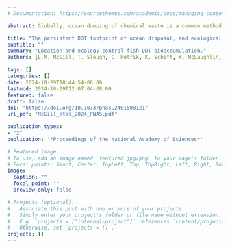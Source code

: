 ```yaml
---
# Documentation: https://sourcethemes.com/academic/docs/managing-content/

abstract: Globally, ocean dumping of chemical waste is a common method of disposal and relies on the assumption that dilution, diffusion, and dispersion at ocean scales will mitigate human exposure and ecosystem impacts. In southern California, extensive dumping of agrochemical waste, particularly chlorinated hydrocarbon contaminants such as DDT, via sewage outfalls and permitted offshore barging occurred for most of the last century. This study compiled a database of existing sediment and fish DDT measurements to examine how this unique legacy of regional ocean disposal translates into the contem- porary contamination of the coastal ocean. We used spatiotemporal modeling to derive continuous estimates of sediment DDT contamination and show that the spatial sig- nature of disposal (i.e., high loadings near historic dumping sites) is highly conserved in sediments. Moreover, we demonstrate that the proximity of fish to areas of high sediment loadings explained over half of the variation in fish DDT concentrations. The relationship between sediment and fish contamination was mediated by ecological predictors (e.g., species, trophic ecology, habitat use), and the relative influence of each predictor was context-dependent, with habitat exhibiting greater importance in heav- ily contaminated areas. Thus, despite more than half a century since the cessation of industrial dumping in the region, local ecosystem contamination continues to mirror the spatial legacy of dumping, suggesting that sediment can serve as a robust predictor of fish contamination, and general ecological characteristics offer a predictive framework for unmeasured species or locations.

title: "The persistent DDT footprint of ocean disposal, and ecological controls on bioaccumulation in fishes"
subtitle: ""
summary: "Location and ecology control fish DDT bioaccumulation."
authors: [L.M. McGill, T. Sleugh, C. Petrik, K. Schiff, K. McLaughlin, L. Aluwihare, B. Semmens]

tags: []
categories: []
date: 2024-10-29T18:44:54-08:00
lastmod: 2024-10-29T12:07:04-08:00
featured: false
draft: false
doi: "https://doi.org/10.1073/pnas.2401500121"
url_pdf: "McGill_etal_2024_PNAS.pdf" 

publication_types:
- "2"
publication: '*Proceedings of the National Academy of Sciences*'

# Featured image
# To use, add an image named `featured.jpg/png` to your page's folder.
# Focal points: Smart, Center, TopLeft, Top, TopRight, Left, Right, BottomLeft, Bottom, BottomRight.
image:
  caption: ""
  focal_point: ""
  preview_only: false

# Projects (optional).
#   Associate this post with one or more of your projects.
#   Simply enter your project's folder or file name without extension.
#   E.g. `projects = ["internal-project"]` references `content/project/deep-learning/index.md`.
#   Otherwise, set `projects = []`.
projects: []
---
```

